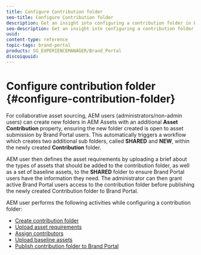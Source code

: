 ```yaml
---
title: Configure Contribution folder
seo-title: Configure Contribution folder
description: Get an insight into configuring a contribution folder in Brand Portal.
seo-description: Get an insight into configuring a contribution folder in Brand Portal.
uuid: 
content-type: reference
topic-tags: brand-portal
products: SG_EXPERIENCEMANAGER/Brand_Portal
discoiquuid: 
---
```


# Configure contribution folder {#configure-contribution-folder}

For collaborative asset sourcing, AEM users (administrators/non-admin users) can create new folders in AEM Assets with an additional **Asset Contribution** property, ensuring the new folder created is open to asset submission by Brand Portal users.  This automatically triggers a workflow which creates two additional sub folders, called **SHARED** and **NEW**, within the newly created **Contribution** folder.

AEM user then defines the asset requirements by uploading a brief about the types of assets that should be added to the contribution folder, as well as a set of baseline assets, to the **SHARED** folder to ensure Brand Portal users have the information they need. The administrator can then grant active Brand Portal users access to the contribution folder before publishing the newly created Contribution folder to Brand Portal.

AEM user performs the following activities while configuring a contribution folder:

* [Create contribution folder](brand-portal-create-contribution-folder.md)
* [Upload asset requirements](brand-portal-configure-contribution-folder-properties.md)
* [Assign contributors](brand-portal-configure-contribution-folder-properties.md)
* [Upload baseline assets](brand-portal-upload-baseline-assets.md)
* [Publish contribution folder to Brand Portal](brand-portal-publish-contribution-folder-to-brand-portal.md)
